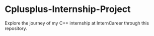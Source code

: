 # Cplusplus-Internship-Project
Explore the journey of my C++ internship at InternCareer through this repository.
